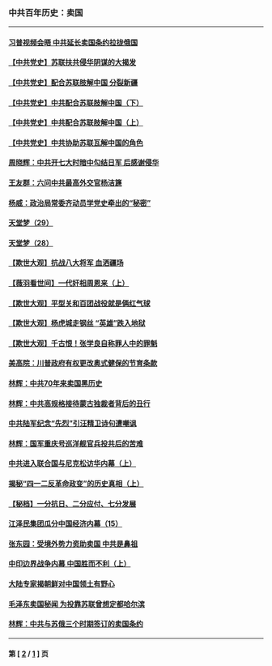 ### 中共百年历史：卖国
---
#### [习普视频会晤 中共延长卖国条约拉拢俄国](../../pages/nf1176117/n13060971.md?12220430) 
#### [【中共党史】苏联扶共侵华阴谋的大揭发](../../pages/nf1176117/n13056050.md?12220430) 
#### [【中共党史】配合苏联肢解中国 分裂新疆](../../pages/nf1176117/n13040700.md?12220430) 
#### [【中共党史】中共配合苏联肢解中国（下）](../../pages/nf1176117/n13035660.md?12220430) 
#### [【中共党史】中共配合苏联肢解中国（上）](../../pages/nf1176117/n13030262.md?12220430) 
#### [【中共党史】中共协助苏联瓦解中国的角色](../../pages/nf1176117/n13018109.md?12220430) 
#### [周晓辉：中共开七大时暗中勾结日军 后感谢侵华](../../pages/nf1176117/n12921960.md?12220430) 
#### [王友群：六问中共最高外交官杨洁篪](../../pages/nf1176117/n12836495.md?12220430) 
#### [杨威：政治局常委齐动员学党史牵出的“秘密”](../../pages/nf1176117/n12764642.md?12220430) 
#### [天堂梦（29）](../../pages/nf1176117/n12408465.md?12220430) 
#### [天堂梦（28）](../../pages/nf1176117/n12408309.md?12220430) 
#### [【欺世大观】抗战八大将军 血洒疆场](../../pages/nf1176117/n12357044.md?12220430) 
#### [【薇羽看世间】一代奸相周恩来（上）](../../pages/nf1176117/n12401109.md?12220430) 
#### [【欺世大观】平型关和百团战役就是俩红气球](../../pages/nf1176117/n12359157.md?12220430) 
#### [【欺世大观】杨虎城走钢丝 “英雄”跌入地狱](../../pages/nf1176117/n12358840.md?12220430) 
#### [【欺世大观】千古恨！张学良自称罪人中的罪魁](../../pages/nf1176117/n12358629.md?12220430) 
#### [美高院：川普政府有权更改奥式健保的节育条款](../../pages/nf1176117/n12242171.md?12220430) 
#### [林辉：中共70年来卖国黑历史](../../pages/nf1176117/n11552181.md?12220430) 
#### [林辉：中共高规格接待蒙古独裁者背后的丑行](../../pages/nf1176117/n11225005.md?12220430) 
#### [中共陆军纪念“先烈”引汪精卫诗句遭嘲讽](../../pages/nf1176117/n11153345.md?12220430) 
#### [林辉：国军重庆号巡洋舰官兵投共后的苦难](../../pages/nf1176117/n10997801.md?12220430) 
#### [中共进入联合国与尼克松访华内幕（上）](../../pages/nf1176117/n10138788.md?12220430) 
#### [揭秘“四一二反革命政变”的历史真相（上）](../../pages/nf1176117/n9996650.md?12220430) 
#### [【秘档】一分抗日、二分应付、七分发展](../../pages/nf1176117/n9331484.md?12220430) 
#### [江泽民集团瓜分中国经济内幕（15）](../../pages/nf1176117/n9268584.md?12220430) 
#### [张东园：受境外势力资助卖国 中共是鼻祖](../../pages/nf1176117/n9272480.md?12220430) 
#### [中印边界战争内幕 中国胜而不利（上）](../../pages/nf1176117/n9252458.md?12220430) 
#### [大陆专家揭朝鲜对中国领土有野心](../../pages/nf1176117/n9074056.md?12220430) 
#### [毛泽东卖国秘闻 为投靠苏联曾想定都哈尔滨](../../pages/nf1176117/n9058631.md?12220430) 
#### [林辉：中共与苏俄三个时期签订的卖国条约](../../pages/nf1176117/n9036062.md?12220430) 

---
#### 第 [ [2](./2.md?12220430) / [1](./1.md?12220430) ] 页
